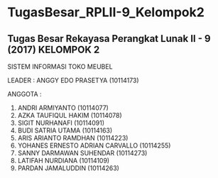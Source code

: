 # TugasBesar_RPLII-9_Kelompok2
Tugas Besar Rekayasa Perangkat Lunak II - 9 (2017)
KELOMPOK 2
-------------------------------------------------
SISTEM INFORMASI TOKO MEUBEL 

LEADER		: ANGGY EDO PRASETYA (10114173)

ANGGOTA 	:  
1. ANDRI ARMIYANTO (10114077) 
2. AZKA TAUFIQUL HAKIM (10114078)
3. SIGIT NURHANAFI (10114091) 
4. BUDI SATRIA UTAMA (10114163) 
5. ARIS ARIANTO RAMDHAN (10114223)
6. YOHANES ERNESTO ADRIAN CARVALLO (10114255)
7. SANNY DARMAWAN SUHENDAR (10114273)
8. LATIFAH NURDIANA (10114109) 
9. PARDAN JAMALUDDIN (10114263) 
